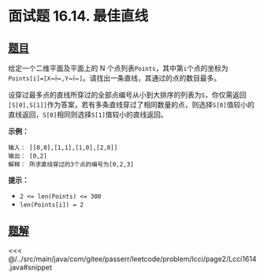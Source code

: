 # 面试题 16.14. 最佳直线

## [题目](https://leetcode.cn/problems/best-line-lcci/)
给定一个二维平面及平面上的 N 个点列表`Points`，其中第`i`个点的坐标为`Points[i]=[X`~i~`,Y`~i~`]`。请找出一条直线，其通过的点的数目最多。

设穿过最多点的直线所穿过的全部点编号从小到大排序的列表为`S`，你仅需返回`[S[0],S[1]]`作为答案，若有多条直线穿过了相同数量的点，则选择`S[0]`值较小的直线返回，`S[0]`相同则选择`S[1]`值较小的直线返回。

**示例：**

```
输入： [[0,0],[1,1],[1,0],[2,0]]
输出： [0,2]
解释： 所求直线穿过的3个点的编号为[0,2,3]
```

**提示：**

* `2 <= len(Points) <= 300`
* `len(Points[i]) = 2`


## [题解](https://github.com/PasseRR/JavaLeetCode/blob/master/src/main/java/com/gitee/passerr/leetcode/problem/lcci/page2/Lcci1614.java)

<<< @/../src/main/java/com/gitee/passerr/leetcode/problem/lcci/page2/Lcci1614.java#snippet
